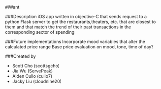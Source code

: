 #iWant

###Description
iOS app written in objective-C that sends request to a python Flask server to get the restaurants,theaters, etc. that are closest to them and that match the trend of their past transactions in the corresponding sector of spending

###Future implementations
Incorporate mood variables that alter the calculated price range
Base price evaluation on mood, tone, time of day?

###Created by
* Scott Cho (scottsgcho)
* Jia Wu (ServePeak)
* Aiden Cullo (cullo7)
* Jacky Liu (cloudnine20)
